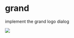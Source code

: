 # grand
implement the grand logo dialog

[![](https://jitpack.io/v/MahmoudAymann/grand.svg)](https://jitpack.io/#MahmoudAymann/grand)
